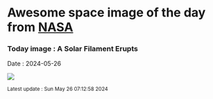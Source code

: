 
# Awesome space image of the day from [NASA](https://api.nasa.gov/)

### Today image : A Solar Filament Erupts
Date : 2024-05-26

![](https://apod.nasa.gov/apod/image/2405/filament_sdo_960.jpg)

<small>Latest update : Sun May 26 07:12:58 2024</small>
        